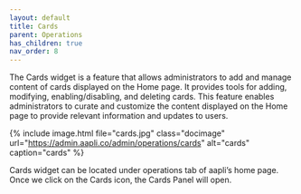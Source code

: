 ```yaml
---
layout: default
title: Cards
parent: Operations
has_children: true
nav_order: 8
---
```

The Cards widget is a feature that allows administrators to add and manage content of cards displayed on the Home page. It provides tools for adding, modifying, enabling/disabling, and deleting cards. This feature enables administrators to curate and customize the content displayed on the Home page to provide relevant information and updates to users.

{% include image.html file="cards.jpg" class="docimage" url="https://admin.aapli.co/admin/operations/cards" alt="cards" caption="cards" %}

Cards widget can be located under operations tab of aapli’s home page. Once we click on the Cards icon, the Cards  Panel will open. 


